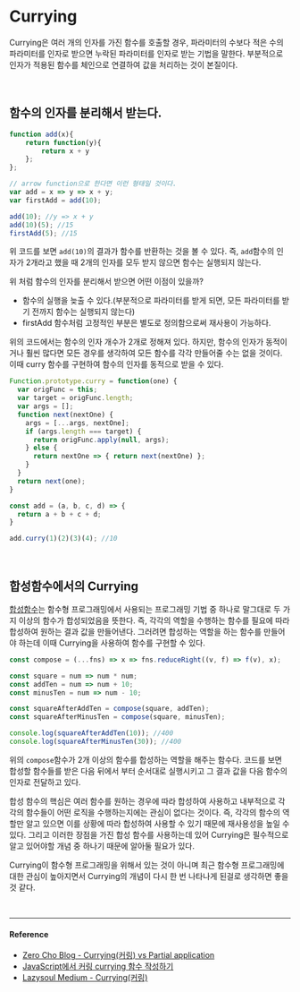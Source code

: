 # Currying

Currying은 여러 개의 인자를 가진 함수를 호출할 경우, 파라미터의 수보다 적은 수의 파라미터를 인자로 받으면 누락된 파라미터를 인자로 받는 기법을 말한다.
부분적으로 인자가 적용된 함수를 체인으로 연결하여 값을 처리하는 것이 본질이다.

<br/>

## 함수의 인자를 분리해서 받는다.

```js
function add(x){
    return function(y){
        return x + y
    };
};

// arrow function으로 한다면 이런 형태일 것이다.
var add = x => y => x + y;
var firstAdd = add(10);

add(10); //y => x + y
add(10)(5); //15
firstAdd(5); //15
```

위 코드를 보면 `add(10)`의 결과가 함수를 반환하는 것을 볼 수 있다. 즉, `add`함수의 인자가 2개라고 했을 때 2개의 인자를 모두 받지 않으면 함수는 실행되지 않는다.

위 처럼 함수의 인자를 분리해서 받으면 어떤 이점이 있을까?

- 함수의 실행을 늦출 수 있다.(부분적으로 파라미터를 받게 되면, 모든 파라미터를 받기 전까지 함수는 실행되지 않는다)
- firstAdd 함수처럼 고정적인 부분은 별도로 정의함으로써 재사용이 가능하다.

위의 코드에서는 함수의 인자 개수가 2개로 정해져 있다. 하지만, 함수의 인자가 동적이거나 훨씬 많다면 모든 경우를 생각하여 모든 함수를 각각 만들어줄 수는 없을 것이다. 이때 curry 함수를 구현하여 함수의 인자를 동적으로 받을 수 있다.

```js
Function.prototype.curry = function(one) {
  var origFunc = this;
  var target = origFunc.length;
  var args = [];
  function next(nextOne) {
    args = [...args, nextOne];
    if (args.length === target) {
      return origFunc.apply(null, args);
    } else {
      return nextOne => { return next(nextOne) };
    }
  }
  return next(one);
}

const add = (a, b, c, d) => {
  return a + b + c + d;
}

add.curry(1)(2)(3)(4); //10
```

<br/>

## 합성함수에서의 Currying

[합성함수](https://github.com/Im-D/Dev-Docs/blob/master/Language/%ED%95%A8%EC%88%98%ED%98%95%20%ED%94%84%EB%A1%9C%EA%B7%B8%EB%9E%98%EB%B0%8D.md#%ED%95%A9%EC%84%B1%ED%95%A8%EC%88%98Function-Composition)는 함수형 프로그래밍에서 사용되는 프로그래밍 기법 중 하나로 말그대로 두 가지 이상의 함수가 합성되었음을 뜻한다. 즉, 각각의 역할을 수행하는 함수를 필요에 따라 합성하여 원하는 결과 값을 만들어낸다. 그러려면 합성하는 역할을 하는 함수를 만들어야 하는데 이때 Currying을 사용하여 함수를 구현할 수 있다.


```js
const compose = (...fns) => x => fns.reduceRight((v, f) => f(v), x);

const square = num => num * num;
const addTen = num => num + 10;
const minusTen = num => num - 10;

const squareAfterAddTen = compose(square, addTen);
const squareAfterMinusTen = compose(square, minusTen);

console.log(squareAfterAddTen(10)); //400
console.log(squareAfterMinusTen(30)); //400
```

위의 `compose`함수가 2개 이상의 함수를 합성하는 역할을 해주는 함수다. 코드를 보면 합성할 함수들를 받은 다음 뒤에서 부터 순서대로 실행시키고 그 결과 값을 다음 함수의 인자로 전달하고 있다.

합성 함수의 핵심은 여러 함수를 원하는 경우에 따라 합성하여 사용하고 내부적으로 각각의 함수들이 어떤 로직을 수행하는지에는 관심이 없다는 것이다. 즉, 각각의 함수의 역할만 알고 있으면 이를 상황에 따라 합성하여 사용할 수 있기 때문에 재사용성을 높일 수 있다. 그리고 이러한 장점을 가진 합성 함수를 사용하는데 있어 Currying은 필수적으로 알고 있어야할 개념 중 하나기 때문에 알아둘 필요가 있다.

Currying이 함수형 프로그래밍을 위해서 있는 것이 아니며 최근 함수형 프로그래밍에 대한 관심이 높아지면서 Currying의 개념이 다시 한 번 나타나게 된걸로 생각하면 좋을 것 같다.

<br/>

---

#### Reference

- [Zero Cho Blog - Currying(커링) vs Partial application](https://www.zerocho.com/category/JavaScript/post/579236d08241b6f43951af18)
- [JavaScript에서 커링 currying 함수 작성하기](https://edykim.com/ko/post/writing-a-curling-currying-function-in-javascript/)
- [Lazysoul Medium - Currying(커링)](https://medium.com/@lazysoul/currying-%EC%BB%A4%EB%A7%81-b7af0b2aaef1)
